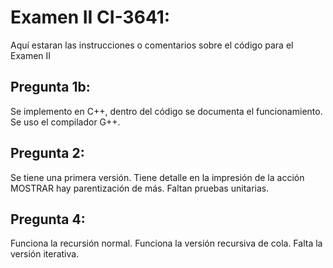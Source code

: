 # Examen II CI-3641:

Aquí estaran las instrucciones o comentarios sobre el código para el Examen II

## Pregunta 1b: 

Se implemento en C++, dentro del código se documenta el funcionamiento. Se uso el compilador G++. 

## Pregunta 2: 

Se tiene una primera versión. Tiene detalle en la impresión de la acción MOSTRAR hay parentización de más. 
Faltan pruebas unitarias. 

## Pregunta 4:

Funciona la recursión normal. Funciona la versión recursiva de cola. Falta la versión iterativa.